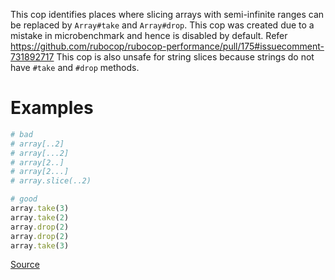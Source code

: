 
This cop identifies places where slicing arrays with semi-infinite ranges
can be replaced by `Array#take` and `Array#drop`.
This cop was created due to a mistake in microbenchmark and hence is disabled by default.
Refer https://github.com/rubocop/rubocop-performance/pull/175#issuecomment-731892717
This cop is also unsafe for string slices because strings do not have `#take` and `#drop` methods.

# Examples

```ruby
# bad
# array[..2]
# array[...2]
# array[2..]
# array[2...]
# array.slice(..2)

# good
array.take(3)
array.take(2)
array.drop(2)
array.drop(2)
array.take(3)
```

[Source](http://www.rubydoc.info/gems/rubocop/RuboCop/Cop/Performance/ArraySemiInfiniteRangeSlice)